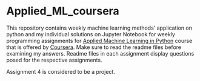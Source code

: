# Applied_ML_coursera

This repository contains weekly machine learning methods' application on python and my individual solutions on Jupyter Notebook for weekly programming assignments for [Applied Machine Learning in Python](https://www.coursera.org/learn/python-machine-learning?) course that is offered by [Coursera](https://www.coursera.org). Make sure to read the readme files before examining my answers. Readme files in each assignment display questions posed for the respective assignments.

Assignment 4 is considered to be a project.




